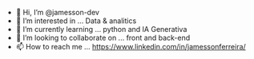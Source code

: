 - 👋 Hi, I’m @jamesson-dev
- 👀 I’m interested in ... Data & analitics
- 🌱 I’m currently learning ...  python and IA Generativa
- 💞️ I’m looking to collaborate on ...  front and back-end
- 📫 How to reach me ... https://www.linkedin.com/in/jamessonferreira/

<!---
jamesson-dev/jamesson-dev is a ✨ special ✨ repository because its `README.md` (this file) appears on your GitHub profile.
You can click the Preview link to take a look at your changes.
--->
